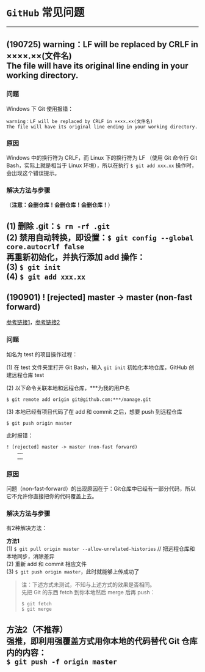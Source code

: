 # `GitHub` 常见问题

---
## (190725) warning：LF will be replaced by CRLF in ××××.××(文件名) <br/> The file will have its original line ending in your working directory.

### 问题
Windows 下 Git 使用报错：
```
warning：LF will be replaced by CRLF in ××××.××(文件名)
The file will have its original line ending in your working directory.
```
### 原因
Windows 中的换行符为 CRLF，而 Linux 下的换行符为 LF （使用 Git 命令行 Git Bash，实际上就是相当于 Linux 环境），所以在执行 `$ git add xxx.xx` 操作时，会出现这个错误提示。

### 解决方法与步骤
（**注意：会删仓库！会删仓库！会删仓库！**）

(1) 删除 .git：`$ rm -rf .git`  
(2) 禁用自动转换，即设置：`$ git config --global core.autocrlf false`  
再重新初始化，并执行添加 add 操作：  
(3) `$ git init`  
(4) `$ git add xxx.xx`
---
## (190901) ! [rejected] master -> master (non-fast forward)
[参考链接1](https://blog.csdn.net/xieneng2004/article/details/81044371)，[参考链接2](https://www.jianshu.com/p/f26c71d05e44)

### 问题
如名为 test 的项目操作过程：

(1) 在 test 文件夹里打开 Git Bash，输入 `git init` 初始化本地仓库，GitHub 创建远程仓库 test

(2) 以下命令关联本地和远程仓库，***为我的用户名
```	
$ git remote add origin git@github.com:***/manage.git
```

(3) 本地已经有项目代码了在 add 和 commit 之后，想要 push 到远程仓库
```
$ git push origin master
```

此时报错：
```
! [rejected] master -> master (non-fast forward)
    ……
    ……
```

### 原因
问题（non-fast-forward）的出现原因在于：Git仓库中已经有一部分代码，所以它不允许你直接把你的代码覆盖上去。

### 解决方法与步骤
有2种解决方法：  

**方法1**  
(1) `$ git pull origin master --allow-unrelated-histories` // 把远程仓库和本地同步，消除差异  
(2) 重新 add 和 commit 相应文件  
(3) `$ git push origin master`，此时就能够上传成功了

> 注：下述方式未测试，不知与上述方式的效果是否相同。  
> 先把 Git 的东西 fetch 到你本地然后 merge 后再 push：
> ```
> $ git fetch
> $ git merge
> ```

**方法2**（不推荐）  
强推，即利用强覆盖方式用你本地的代码替代 Git 仓库内的内容：  
`$ git push -f origin master`
---
